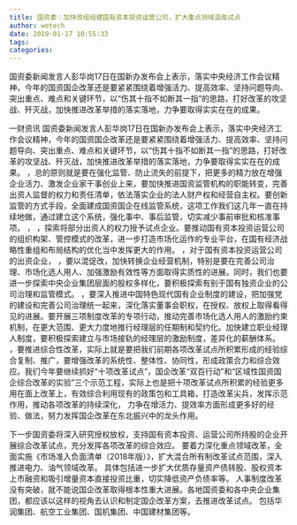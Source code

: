```yaml
---
title: 国资委：加快改组组建国有资本投资运营公司，扩大重点领域混改试点
author: wetech
date: 2019-01-17 10:55:33
tags: 
categories: 
---
```

国资委新闻发言人彭华岗17日在国新办发布会上表示，落实中央经济工作会议精神，今年的国资国企改革还是要紧紧围绕着增强活力、提高效率、坚持问题导向、突出重点、难点和关键环节，以“伤其十指不如断其一指”的思路，打好改革的攻坚战、歼灭战，加快推进改革举措的落实落地，力争要取得实实在在的成果。
<!-- more -->
一财资讯
国资委新闻发言人彭华岗17日在国新办发布会上表示，落实中央经济工作会议精神，今年的国资国企改革还是要紧紧围绕着增强活力、提高效率、坚持问题导向、突出重点、难点和关键环节，以“伤其十指不如断其一指”的思路，打好改革的攻坚战、歼灭战，加快推进改革举措的落实落地，力争要取得实实在在的成果。
，总的原则就是要在强化监管、防止流失的前提下，把更多的精力放在增强企业活力、激发企业家干事创业上来，要加快推进国资监管机构的职能转变，完善出资人监督的权力和责任清单，依法落实企业的法人财产权和经营自主权。要创新监管的方式手段，全面建成国资国企在线监管系统，这项工作我们这几年一直在持续地做，通过建立这个系统，强化事中、事后监管，切实减少事前审批和核准事项。
，
，探索将部分出资人的权力授予试点企业。要推动国有资本投资运营公司的组织构架、管控模式的改革，进一步打造市场化运作的专业平台，在国有经济战略性重组和布局结构的优化当中发挥更大的作用。
，对于国有资本投资运营公司的出资企业，
，要以混促改，加快转换企业经营机制，特别是要在完善公司治理、市场化选人用人、加强激励有效性等方面取得实质性的进展。同时，我们也要进一步探索中央企业集团层面的股权多样化，要积极探索有别于国有独资企业的公司治理和监管模式。
，要深入推进中国特色现代国有企业制度的建设，把加强党的建设和完善公司治理统一起来，深化落实董事会职权，在授权、放权上取得看得见的进展。要开展三项制度改革的专项行动，推动完善市场化选人用人的激励约束机制，在更大范围、更大力度地推行经理层的任期制和契约化。加快建立职业经理人制度，要积极探索建立与市场接轨的经理层的激励制度，差异化的薪酬体系。
，要推进综合性改革，实际上就是要把我们前期各项改革试点所积累形成的经验综合复制、推广，要增强改革的系统性、整体性、协同性，形成政策合力和综合效应。我们今年要继续抓好“十项改革试点”，国企改革“双百行动”和“区域性国资国企综合改革的实验”三个示范工程，实际上也是把十项改革试点所积累的经验更多用在面上改革上，有效综合利用现有的政策包和工具箱，打造改革尖兵，发挥示范作用，推动各项改革的持续深化，
力争在增活力、提效率方面形成更多好的经验、做法，努力发挥国企改革在东北振兴中的龙头作用。
 
 
下一步国资委将深入研究授权放权，支持国有资本投资、运营公司所持股的企业开展综合改革试点，充分发挥各项改革的综合效应。
要着力深化重点领域改革，全面实施《市场准入负面清单（2018年版）》，扩大混合所有制改革试点范围，深入推进电力、油气领域改革。
具体包括进一步扩大优质存量资产债转股、股权资本上市融资和吸引增量资本直接投资比重，切实降低资产负债率等。
人事制度改革没有突破，就不能说国企改革取得根本性重大进展。各地国资委和各中央企业集团，都应该以这样的视角去认识和制定国企改革方案，去推进改革试点。
包括华润集团、航空工业集团、国机集团、中国建材集团等。
